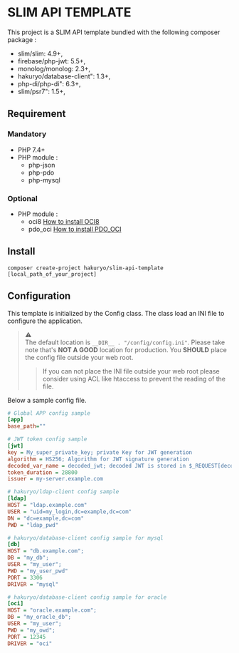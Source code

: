 # SLIM API TEMPLATE

This project is a SLIM API template bundled with the following composer package :

- slim/slim: 4.9+,
- firebase/php-jwt: 5.5+,
- monolog/monolog: 2.3+,
- hakuryo/database-client": 1.3+,
- php-di/php-di": 6.3+,
- slim/psr7": 1.5+,

## Requirement

### Mandatory

- PHP 7.4+
- PHP module :
    - php-json
    - php-pdo
    - php-mysql

### Optional

- PHP module :
    - oci8 [How to install OCI8](https://github.com/CaptainClaquette/composer-database-client/blob/main/How%20to%20install%20PHP%2C%20Instantclient%20and%20PHP_PDO_OCI.md)
    - pdo_oci [How to install PDO_OCI](https://github.com/CaptainClaquette/composer-database-client/blob/main/How%20to%20install%20PHP%2C%20Instantclient%20and%20PHP_PDO_OCI.md#php_pdo_oci)

## Install

`composer create-project hakuryo/slim-api-template [local_path_of_your_project]`

## Configuration

This template is initialized by the Config class. The class load an INI file to configure the application.
> :warning:  
> The default location is `__DIR__ . "/config/config.ini"`. Please take note that's **NOT A GOOD** location for production. You **SHOULD** place the config file outside your web root.
> > If you can not place the INI file outside your web root please consider using ACL like htaccess to prevent the reading of the file.

Below a sample config file.

```INI
# Global APP config sample
[app]
base_path=""

# JWT token config sample
[jwt]
key = My_super_private_key; private Key for JWT generation
algorithm = HS256; Algorithm for JWT signature generation
decoded_var_name = decoded_jwt; decoded JWT is stored in $_REQUEST[decoded_var_name]
token_duration = 28800
issuer = my-server.example.com

# hakuryo/ldap-client config sample
[ldap]
HOST = "ldap.example.com"
USER = "uid=my_login,dc=example,dc=com"
DN = "dc=example,dc=com"
PWD = "ldap_pwd"

# hakuryo/database-client config sample for mysql
[db]
HOST = "db.example.com";
DB = "my_db";
USER = "my_user";
PWD = "my_user_pwd"
PORT = 3306
DRIVER = "mysql"

# hakuryo/database-client config sample for oracle
[oci]
HOST = "oracle.example.com";
DB = "my_oracle_db";
USER = "my_user";
PWD = "my_owd";
PORT = 12345
DRIVER = "oci"
```
